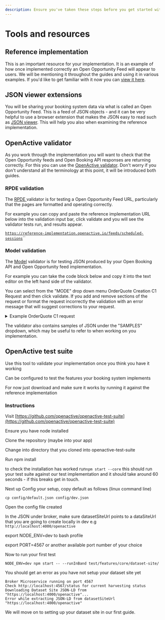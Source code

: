 ```yaml
---
description: Ensure you've taken these steps before you get started with the guides
---
```


# Tools and resources

## Reference implementation

This is an important resource for your implementation. It is an example of how once implemented correctly an Open Opportunity Feed will appear to users. We will be mentioning it throughout the guides and using it in various examples. If you'd like to get familiar with it now you can [view it here](https://reference-implementation.openactive.io/OpenActive).

## JSON viewer extensions

You will be sharing your booking system data via what is called an Open Opportunity Feed. This is a feed of JSON objects - and it can be very helpful to use a browser extension that makes the JSON easy to read such as [JSON viewer](https://github.com/tulios/json-viewer). This will help you also when examining the reference implementation.&#x20;

## OpenActive validator

As you work through the implementation you will want to check that the Open Opportunity feeds and Open Booking API responses are returning correctly. For this you can use the [OpenActive validator](https://validator.openactive.io/rpde). Don't worry if you don't understand all the terminology at this point, it will be introduced both guides.

### RPDE validation

The [RPDE ](https://validator.openactive.io/rpde)validator is for testing a Open Opportunity Feed URL, particularly that the pages are formatted and operating correctly.

For example you can copy and paste the reference implementation URL below into the validation input bar, click validate and you will see the validator tests run, and results appear.

[`https://reference-implementation.openactive.io/feeds/scheduled-sessions`](https://reference-implementation.openactive.io/feeds/scheduled-sessions)``

### Model validation

The [Model](https://validator.openactive.io/) validator is for testing JSON produced by your Open Booking API and Open Opportunity feed implementation.

For example you can take the code block below and copy it into the text editor on the left hand side of the validator.&#x20;

You can select from the "MODE" drop down menu OrderQuote Creation C1 Request and then click validate. If you add and remove sections of the request or format the request incorrectly the validation with an error message that will suggest corrections to your request.&#x20;

<details>

<summary>Example OrderQuote C1 request</summary>

```
{
  "@context": "https://openactive.io/",
  "@type": "OrderQuote",
  "brokerRole": "https://openactive.io/AgentBroker",
  "broker": {
    "@type": "Organization",
    "name": "MyFitnessApp",
    "email": "contact@myfitnessapp.example.com",
    "url": "https://myfitnessapp.example.com",
    "description": "A fitness app for all the community",
    "logo": {
      "@type": "ImageObject",
      "url": "http://data.myfitnessapp.org.uk/images/logo.png"
    },
    "address": {
      "@type": "PostalAddress",
      "streetAddress": "Alan Peacock Way",
      "addressLocality": "Village East",
      "addressRegion": "Middlesbrough",
      "postalCode": "TS4 3AE",
      "addressCountry": "GB"
    }
  },
  "seller": {
    "@type": "Organization",
    "@id": "https://example.com/api/organisations/123"
  },
  "orderedItem": [
    {
      "@type": "OrderItem",
      "position": 0,
      "acceptedOffer": {
        "@type": "Offer",
        "@id": "https://example.com/events/452#/offers/878"
      },
      "orderedItem": {
        "@type": "ScheduledSession",
        "@id": "https://example.com/events/452/subEvents/132"
      }
    }
  ]
}
```

</details>

The validator also contains samples of JSON under the "SAMPLES" dropdown, which may be useful to refer to when working on you implementation.&#x20;



## OpenActive test suite

Use this tool to validate your implementation once you think you have it working

Can be configured to test the features your booking system implements

For now just download and make sure it works by running it against the reference implementation

### Instructions

Visit [https://github.com/openactive/openactive-test-suite](https://github.com/openactive/openactive-test-suite)

Ensure you have node installed&#x20;

Clone the repository (maybe into your app)

Change into directory that you cloned into openactive-test-suite

Run npm install

to check the installation has worked run`npm start --core` this should run your test suite against our test implementation and it should take around 60 seconds - if this breaks get in touch.

Next up Config your setup, copy default as follows (linux command line)

`cp config/default.json config/dev.json`

Open the config file created

In the JSON under broker, make sure datasetSiteUrl points to a dataSiteUrl that you are going to create locally in dev e.g `http://localhost:4000/openactive`

export NODE\_ENV=dev to bash profile

export PORT=4567 or another available port number of your choice&#x20;

Now to run your first test

`NODE_ENV=dev npm start -- --runInBand test/features/core/dataset-site/`

You should get an error as you have not setup your dataset site yet&#x20;

```
Broker Microservice running on port 4567
Check http://localhost:4567/status for current harvesting status
Downloading Dataset Site JSON-LD from "https://localhost:4000/openactive"...
Error while extracting JSON-LD from datasetSiteUrl "https://localhost:4000/openactive"
```

We will move on to setting up your dataset site in our first guide.
